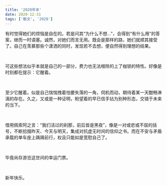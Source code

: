 ```yaml
---
title: '2020年末'
date: 2020-12-31
tags: ['散文', '2020']
---
```


有时觉得她们的烦恼是自在的。若是问其“为什么不想...”，会得到“有什么用”的答案，继而一时语塞。诚然，对她们而言无用。既会是那样的路，她们就顺其接受了。自己在羡慕那些个潇洒的同时，发现若不去想，便自然得到理想的结果。

<br/>

可这些想法似乎本就是自己的一部分，费力也无法根除的上了枷锁的特性。好像是时刻都在提示：它醒着。

<br/>

至少它醒着。似是自己惴惴拽着怕要失落的一角，伺机而动，期待着某一天酣畅淋漓的存在。久之，又或是一种证明，盼望着的早已信手拈为别种形态，交错于未来的当下。

<br/>

借用佩索阿之言：“我们活过的刹那，前后皆是黑夜”，像是一对或悲或不屈的括号，不断拾掇昨天、今天与明天，集成对抗虚无时间的信仰之书。而在不安与矛盾承载的单车座上踽踽前行，权且只能如是宽慰自己了。

<br/>

毕竟尚存游览这世间的幸运门票。

<br/>

新年快乐。

<br/>

